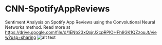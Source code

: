 # CNN-SpotifyAppReviews
Sentiment Analysis on Spotify App Reviews using the Convolutional Neural Networks method.
Read more at 
https://drive.google.com/file/d/1ENb23xQxjrJ2cpRPIOHFh9GK1QZzouJt/view?usp=sharing
![alt text](https://drive.google.com/file/d/1eI4HqgkZ3Ke2ZSLHNXjzdHGNfKQZrflE/view?usp=sharing)
